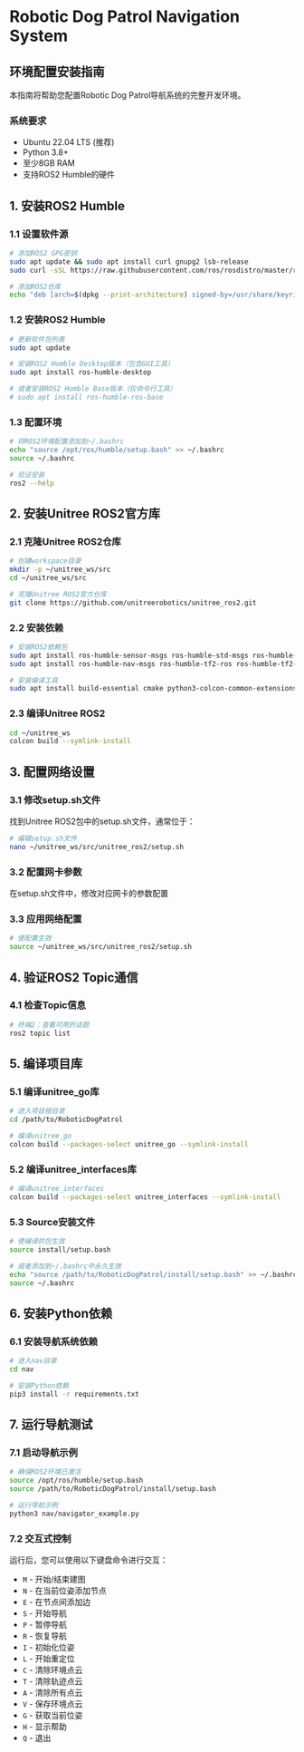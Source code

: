 # Robotic Dog Patrol Navigation System

## 环境配置安装指南

本指南将帮助您配置Robotic Dog Patrol导航系统的完整开发环境。

### 系统要求

- Ubuntu 22.04 LTS (推荐)
- Python 3.8+
- 至少8GB RAM
- 支持ROS2 Humble的硬件

## 1. 安装ROS2 Humble

### 1.1 设置软件源

```bash
# 添加ROS2 GPG密钥
sudo apt update && sudo apt install curl gnupg2 lsb-release
sudo curl -sSL https://raw.githubusercontent.com/ros/rosdistro/master/ros.key -o /usr/share/keyrings/ros-archive-keyring.gpg

# 添加ROS2仓库
echo "deb [arch=$(dpkg --print-architecture) signed-by=/usr/share/keyrings/ros-archive-keyring.gpg] http://packages.ros.org/ros2/ubuntu $(. /etc/os-release && echo $UBUNTU_CODENAME) main" | sudo tee /etc/apt/sources.list.d/ros2.list > /dev/null
```

### 1.2 安装ROS2 Humble

```bash
# 更新软件包列表
sudo apt update

# 安装ROS2 Humble Desktop版本（包含GUI工具）
sudo apt install ros-humble-desktop

# 或者安装ROS2 Humble Base版本（仅命令行工具）
# sudo apt install ros-humble-ros-base
```

### 1.3 配置环境

```bash
# 将ROS2环境配置添加到~/.bashrc
echo "source /opt/ros/humble/setup.bash" >> ~/.bashrc
source ~/.bashrc

# 验证安装
ros2 --help
```

## 2. 安装Unitree ROS2官方库

### 2.1 克隆Unitree ROS2仓库

```bash
# 创建workspace目录
mkdir -p ~/unitree_ws/src
cd ~/unitree_ws/src

# 克隆Unitree ROS2官方仓库
git clone https://github.com/unitreerobotics/unitree_ros2.git
```

### 2.2 安装依赖

```bash
# 安装ROS2依赖包
sudo apt install ros-humble-sensor-msgs ros-humble-std-msgs ros-humble-geometry-msgs
sudo apt install ros-humble-nav-msgs ros-humble-tf2-ros ros-humble-tf2-geometry-msgs

# 安装编译工具
sudo apt install build-essential cmake python3-colcon-common-extensions
```

### 2.3 编译Unitree ROS2

```bash
cd ~/unitree_ws
colcon build --symlink-install
```

## 3. 配置网络设置

### 3.1 修改setup.sh文件

找到Unitree ROS2包中的setup.sh文件，通常位于：
```bash
# 编辑setup.sh文件
nano ~/unitree_ws/src/unitree_ros2/setup.sh
```

### 3.2 配置网卡参数

在setup.sh文件中，修改对应网卡的参数配置



### 3.3 应用网络配置

```bash
# 使配置生效
source ~/unitree_ws/src/unitree_ros2/setup.sh
```

## 4. 验证ROS2 Topic通信

### 4.1 检查Topic信息

```bash
# 终端2：查看可用的话题
ros2 topic list
```

## 5. 编译项目库

### 5.1 编译unitree_go库

```bash
# 进入项目根目录
cd /path/to/RoboticDogPatrol

# 编译unitree_go
colcon build --packages-select unitree_go --symlink-install
```

### 5.2 编译unitree_interfaces库

```bash
# 编译unitree_interfaces
colcon build --packages-select unitree_interfaces --symlink-install
```

### 5.3 Source安装文件

```bash
# 使编译的包生效
source install/setup.bash

# 或者添加到~/.bashrc中永久生效
echo "source /path/to/RoboticDogPatrol/install/setup.bash" >> ~/.bashrc
source ~/.bashrc
```

## 6. 安装Python依赖

### 6.1 安装导航系统依赖

```bash
# 进入nav目录
cd nav

# 安装Python依赖
pip3 install -r requirements.txt
```


## 7. 运行导航测试

### 7.1 启动导航示例

```bash
# 确保ROS2环境已激活
source /opt/ros/humble/setup.bash
source /path/to/RoboticDogPatrol/install/setup.bash

# 运行导航示例
python3 nav/navigator_example.py
```

### 7.2 交互式控制

运行后，您可以使用以下键盘命令进行交互：

- `M` - 开始/结束建图
- `N` - 在当前位姿添加节点
- `E` - 在节点间添加边
- `S` - 开始导航
- `P` - 暂停导航
- `R` - 恢复导航
- `I` - 初始化位姿
- `L` - 开始重定位
- `C` - 清除环境点云
- `T` - 清除轨迹点云
- `A` - 清除所有点云
- `V` - 保存环境点云
- `G` - 获取当前位姿
- `H` - 显示帮助
- `Q` - 退出
